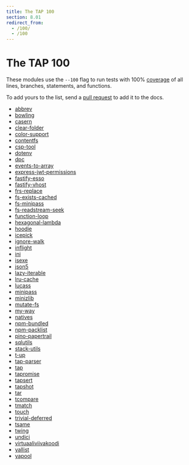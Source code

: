 ```yaml
---
title: The TAP 100
section: 8.01
redirect_from:
  - /100/
  - /100
---
```


# The TAP 100

These modules use the `--100` flag to run tests with 100%
[coverage](/docs/coverage/) of all lines, branches, statements, and
functions.

To add yours to the list, send a [pull
request](https://github.com/tapjs/node-tap/blob/master/docs/src/content/docs/coverage/100/index.md)
to add it to the docs.

* [abbrev](https://www.npmjs.com/package/abbrev)
* [bowling](https://www.npmjs.com/package/bowling)
* [casern](https://www.npmjs.com/package/casern)
* [clear-folder](https://www.npmjs.com/package/clear-folder)
* [color-support](https://www.npmjs.com/package/color-support)
* [contentfs](https://www.npmjs.com/package/contentfs)
* [csp-tool](https://www.npmjs.com/package/csp-tool)
* [dotenv](https://www.npmjs.com/package/dotenv)
* [dpc](https://www.npmjs.com/package/dpc)
* [events-to-array](https://www.npmjs.com/package/events-to-array)
* [express-jwt-permissions](https://www.npmjs.com/package/express-jwt-permissions)
* [fastify-esso](https://www.npmjs.com/package/fastify-esso)
* [fastify-vhost](https://www.npmjs.com/package/fastify-vhost)
* [frs-replace](https://www.npmjs.com/package/frs-replace)
* [fs-exists-cached](https://www.npmjs.com/package/fs-exists-cached)
* [fs-minipass](https://www.npmjs.com/package/fs-minipass)
* [fs-readstream-seek](https://www.npmjs.com/package/fs-readstream-seek)
* [function-loop](https://www.npmjs.com/package/function-loop)
* [hexagonal-lambda](https://github.com/focusaurus/hexagonal-lambda)
* [hoodie](https://www.npmjs.com/package/hoodie)
* [icepick](https://www.npmjs.com/package/icepick)
* [ignore-walk](https://www.npmjs.com/package/ignore-walk)
* [inflight](https://www.npmjs.com/package/inflight)
* [ini](https://www.npmjs.com/package/ini)
* [isexe](https://www.npmjs.com/package/isexe)
* [json5](https://www.npmjs.com/package/json5)
* [lazy-iterable](https://www.npmjs.com/package/lazy-iterable)
* [lru-cache](https://www.npmjs.com/package/lru-cache)
* [lucass](https://www.npmjs.com/package/lucass)
* [minipass](https://www.npmjs.com/package/minipass)
* [minizlib](https://www.npmjs.com/package/minizlib)
* [mutate-fs](https://www.npmjs.com/package/mutate-fs)
* [my-way](https://www.npmjs.com/package/my-way)
* [natives](https://www.npmjs.com/package/natives)
* [npm-bundled](https://www.npmjs.com/package/npm-bundled)
* [npm-packlist](https://www.npmjs.com/package/npm-packlist)
* [pino-papertrail](https://www.npmjs.com/package/pino-papertrail)
* [sqlutils](https://www.npmjs.com/package/sqlutils)
* [stack-utils](https://www.npmjs.com/package/stack-utils)
* [t-up](https://www.npmjs.com/package/t-up)
* [tap-parser](https://www.npmjs.com/package/tap-parser)
* [tap](/)
* [tapromise](https://www.npmjs.com/package/tapromise)
* [tapsert](https://www.npmjs.com/package/tapsert)
* [tapshot](https://www.npmjs.com/package/tapshot)
* [tar](https://www.npmjs.com/package/tar)
* [tcompare](https://www.npmjs.com/package/tcompare)
* [tmatch](https://www.npmjs.com/package/tmatch)
* [touch](https://www.npmjs.com/package/touch)
* [trivial-deferred](https://www.npmjs.com/package/trivial-deferred)
* [tsame](https://www.npmjs.com/package/tsame)
* [twing](https://www.npmjs.com/package/twing)
* [undici](https://www.npmjs.com/package/undici)
* [virtuaaliviivakoodi](https://www.npmjs.com/package/virtuaaliviivakoodi)
* [yallist](https://www.npmjs.com/package/yallist)
* [yapool](https://www.npmjs.com/package/yapool)
